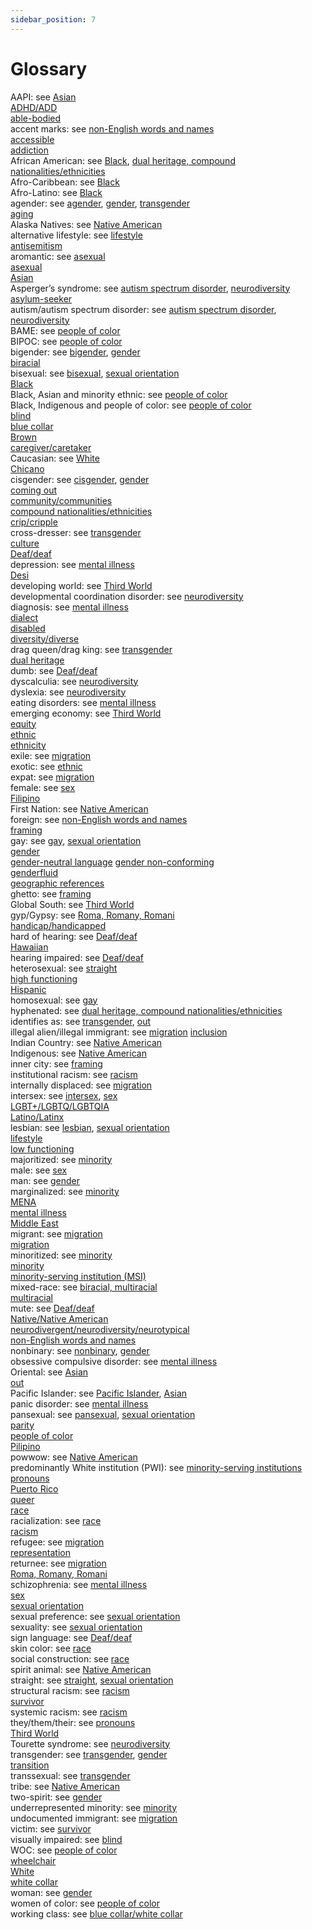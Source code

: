 ```yaml
---
sidebar_position: 7
---
```



# Glossary

AAPI: see [Asian](https://symmetry-mag.github.io/style-guide/writing-about-culture-ethnicity-and-race#asian)  
[ADHD/ADD](https://symmetry-mag.github.io/style-guide/writing-about-aging-and-disability#adhd)  
[able-bodied](https://symmetry-mag.github.io/style-guide/writing-about-aging-and-disability#able-bodied)  
accent marks: see [non-English words and names](https://symmetry-mag.github.io/style-guide/writing-about-culture-ethnicity-and-race/#non-english-words-and-names)  
[accessible](https://symmetry-mag.github.io/style-guide/writing-about-aging-and-disability#accessible)  
[addiction](https://symmetry-mag.github.io/style-guide/writing-about-aging-and-disability#addiction)  
African American: see [Black](https://symmetry-mag.github.io/style-guide/writing-about-culture-ethnicity-and-race/#black), [dual heritage, compound nationalities/ethnicities](https://symmetry-mag.github.io/style-guide/writing-about-culture-ethnicity-and-race/#dual-heritage-compound-nationalitiesethnicities)  
Afro-Caribbean: see [Black](https://symmetry-mag.github.io/style-guide/writing-about-culture-ethnicity-and-race/#black)  
Afro-Latino: see [Black](https://symmetry-mag.github.io/style-guide/writing-about-culture-ethnicity-and-race/#black)  
agender: see [agender](https://symmetry-mag.github.io/style-guide/writing-about-gender-sex-and-sexual-orientation/#agender), [gender](https://symmetry-mag.github.io/style-guide/writing-about-gender-sex-and-sexual-orientation/#gender), [transgender](https://symmetry-mag.github.io/style-guide/writing-about-gender-sex-and-sexual-orientation/#transgender)  
[aging](https://symmetry-mag.github.io/style-guide/writing-about-aging-and-disability/#aging)  
Alaska Natives: see [Native American](https://symmetry-mag.github.io/style-guide/writing-about-culture-ethnicity-and-race#native-american)  
alternative lifestyle: see [lifestyle](https://symmetry-mag.github.io/style-guide/writing-about-gender-sex-and-sexual-orientation#lifestyle)  
[antisemitism](https://symmetry-mag.github.io/style-guide/writing-about-culture-ethnicity-and-race#antisemitism)  
aromantic: see [asexual](https://symmetry-mag.github.io/style-guide/writing-about-gender-sex-and-sexual-orientation#asexual)  
[asexual](https://symmetry-mag.github.io/style-guide/writing-about-gender-sex-and-sexual-orientation#asexual)  
[Asian](https://symmetry-mag.github.io/style-guide/writing-about-culture-ethnicity-and-race/#asian)  
Asperger’s syndrome: see [autism spectrum disorder](https://symmetry-mag.github.io/style-guide/writing-about-aging-and-disability/#autism-spectrum-disorder), [neurodiversity](https://symmetry-mag.github.io/style-guide/writing-about-aging-and-disability#neurodiversity)   
[asylum-seeker](https://symmetry-mag.github.io/style-guide/writing-about-culture-ethnicity-and-race/#migration)  
autism/autism spectrum disorder: see [autism spectrum disorder](https://symmetry-mag.github.io/style-guide/writing-about-aging-and-disability/#autism-spectrum-disorder), [neurodiversity](https://symmetry-mag.github.io/style-guide/writing-about-aging-and-disability#neurodiversity)   
BAME: see [people of color](https://symmetry-mag.github.io/style-guide/writing-about-culture-ethnicity-and-race/#people-of-color)  
BIPOC: see [people of color](https://symmetry-mag.github.io/style-guide/writing-about-culture-ethnicity-and-race/#people-of-color)  
bigender: see [bigender](https://symmetry-mag.github.io/style-guide/writing-about-gender-sex-and-sexual-orientation/#bigender), [gender](https://symmetry-mag.github.io/style-guide/writing-about-gender-sex-and-sexual-orientation/#gender)  
[biracial](https://symmetry-mag.github.io/style-guide/writing-about-culture-ethnicity-and-race#biracial-multiracial)  
bisexual: see [bisexual](https://symmetry-mag.github.io/style-guide/writing-about-gender-sex-and-sexual-orientation/#bisexual), [sexual orientation](https://symmetry-mag.github.io/style-guide/writing-about-gender-sex-and-sexual-orientation/#sexual-orientation)  
[Black](https://symmetry-mag.github.io/style-guide/writing-about-culture-ethnicity-and-race/#black)   
Black, Asian and minority ethnic: see [people of color](https://symmetry-mag.github.io/style-guide/writing-about-culture-ethnicity-and-race/#people-of-color)  
Black, Indigenous and people of color: see [people of color](https://symmetry-mag.github.io/style-guide/writing-about-culture-ethnicity-and-race/#people-of-color)  
[blind](https://symmetry-mag.github.io/style-guide/writing-about-aging-and-disability#blind)  
[blue collar](https://symmetry-mag.github.io/style-guide/writing-about-culture-ethnicity-and-race#blue-collarwhite-collar)  
[Brown](https://symmetry-mag.github.io/style-guide/writing-about-culture-ethnicity-and-race#brown)  
[caregiver/caretaker](https://symmetry-mag.github.io/style-guide/writing-about-aging-and-disability#caregiver)  
Caucasian: see [White](https://symmetry-mag.github.io/style-guide/writing-about-culture-ethnicity-and-race#white)  
[Chicano](https://symmetry-mag.github.io/style-guide/writing-about-culture-ethnicity-and-race#latinohispanicchicano)  
cisgender: see [cisgender](https://symmetry-mag.github.io/style-guide/writing-about-gender-sex-and-sexual-orientation/#cisgender), [gender](https://symmetry-mag.github.io/style-guide/writing-about-gender-sex-and-sexual-orientation/#gender)  
[coming out](https://symmetry-mag.github.io/style-guide/writing-about-gender-sex-and-sexual-orientation/#out-coming-out)  
[community/communities](https://symmetry-mag.github.io/style-guide/understanding-diversity-equity-and-inclusion#communities)  
[compound nationalities/ethnicities](https://symmetry-mag.github.io/style-guide/writing-about-culture-ethnicity-and-race/#dual-heritage-compound-nationalitiesethnicities)  
[crip/cripple](https://symmetry-mag.github.io/style-guide/writing-about-aging-and-disability#cripcripple)  
cross-dresser: see [transgender](https://symmetry-mag.github.io/style-guide/writing-about-gender-sex-and-sexual-orientation/#transgender)  
[culture](https://symmetry-mag.github.io/style-guide/writing-about-culture-ethnicity-and-race#culture)  
[Deaf/deaf](https://symmetry-mag.github.io/style-guide/writing-about-aging-and-disability#deafdeaf)  
depression: see [mental illness](https://symmetry-mag.github.io/style-guide/writing-about-aging-and-disability#mental-illness)  
[Desi](https://symmetry-mag.github.io/style-guide/writing-about-culture-ethnicity-and-race#desi)  
developing world: see [Third World](https://symmetry-mag.github.io/style-guide/writing-about-culture-ethnicity-and-race#third-world)  
developmental coordination disorder: see [neurodiversity](https://symmetry-mag.github.io/style-guide/writing-about-aging-and-disability#neurodiversity)  
diagnosis: see [mental illness](https://symmetry-mag.github.io/style-guide/writing-about-aging-and-disability#mental-illness)  
[dialect](https://symmetry-mag.github.io/style-guide/writing-about-culture-ethnicity-and-race#dialect)  
[disabled](https://symmetry-mag.github.io/style-guide/writing-about-aging-and-disability#disabled)   
[diversity/diverse](https://symmetry-mag.github.io/style-guide/understanding-diversity-equity-and-inclusion#diversitydiverse)  
drag queen/drag king: see [transgender](https://symmetry-mag.github.io/style-guide/writing-about-gender-sex-and-sexual-orientation/#transgender)  
[dual heritage](https://symmetry-mag.github.io/style-guide/writing-about-culture-ethnicity-and-race/#dual-heritage-compound-nationalitiesethnicities)  
dumb: see [Deaf/deaf](https://symmetry-mag.github.io/style-guide/writing-about-aging-and-disability#deafdeaf)  
dyscalculia: see [neurodiversity](https://symmetry-mag.github.io/style-guide/writing-about-aging-and-disability#neurodiversity)  
dyslexia: see [neurodiversity](https://symmetry-mag.github.io/style-guide/writing-about-aging-and-disability#neurodiversity)  
eating disorders: see [mental illness](https://symmetry-mag.github.io/style-guide/writing-about-aging-and-disability#mental-illness)  
emerging economy: see [Third World](https://symmetry-mag.github.io/style-guide/writing-about-culture-ethnicity-and-race#third-world)  
[equity](https://symmetry-mag.github.io/style-guide/understanding-diversity-equity-and-inclusion#equity)  
[ethnic](https://symmetry-mag.github.io/style-guide/writing-about-culture-ethnicity-and-race#ethnic)  
[ethnicity](https://symmetry-mag.github.io/style-guide/writing-about-culture-ethnicity-and-race#ethnicity)  
exile: see [migration](https://symmetry-mag.github.io/style-guide/writing-about-culture-ethnicity-and-race#migration)  
exotic: see [ethnic](https://symmetry-mag.github.io/style-guide/writing-about-culture-ethnicity-and-race#ethnic)  
expat: see [migration](https://symmetry-mag.github.io/style-guide/writing-about-culture-ethnicity-and-race#migration)  
female: see [sex](https://symmetry-mag.github.io/style-guide/writing-about-gender-sex-and-sexual-orientation/#sex)  
[Filipino](https://symmetry-mag.github.io/style-guide/writing-about-culture-ethnicity-and-race#filipinopilipino)  
First Nation: see [Native American](https://symmetry-mag.github.io/style-guide/writing-about-culture-ethnicity-and-race#native-american)  
foreign: see [non-English words and names](https://symmetry-mag.github.io/style-guide/writing-about-culture-ethnicity-and-race#non-english-words-and-names)  
[framing](https://symmetry-mag.github.io/style-guide/some-principles-for-writing-about-people-with-dignity#framing)  
gay: see [gay](https://symmetry-mag.github.io/style-guide/writing-about-gender-sex-and-sexual-orientation/#gay), [sexual orientation](https://symmetry-mag.github.io/style-guide/writing-about-gender-sex-and-sexual-orientation/#sexual-orientation)  
[gender](https://symmetry-mag.github.io/style-guide/writing-about-gender-sex-and-sexual-orientation/#gender)  
[gender-neutral language](https://symmetry-mag.github.io/style-guide/writing-about-gender-sex-and-sexual-orientation/#gender-neutral-language)
[gender non-conforming](https://symmetry-mag.github.io/style-guide/writing-about-gender-sex-and-sexual-orientation/#gender-non-conforming)  
[genderfluid](https://symmetry-mag.github.io/style-guide/writing-about-gender-sex-and-sexual-orientation/#genderfluid)  
[geographic references](https://symmetry-mag.github.io/style-guide/writing-about-culture-ethnicity-and-race#geographic-references)  
ghetto: see [framing](https://symmetry-mag.github.io/style-guide/some-principles-for-writing-about-people-with-dignity/#framing)   
Global South: see [Third World](https://symmetry-mag.github.io/style-guide/writing-about-culture-ethnicity-and-race#third-world)  
gyp/Gypsy: see [Roma, Romany, Romani](https://symmetry-mag.github.io/style-guide/writing-about-culture-ethnicity-and-race#roma-romany-romani)  
[handicap/handicapped](https://symmetry-mag.github.io/style-guide/writing-about-aging-and-disability#handicaphandicapped)  
hard of hearing: see [Deaf/deaf](https://symmetry-mag.github.io/style-guide/writing-about-aging-and-disability#deafdeaf)  
[Hawaiian](https://symmetry-mag.github.io/style-guide/writing-about-culture-ethnicity-and-race#hawaiian)  
hearing impaired: see [Deaf/deaf](https://symmetry-mag.github.io/style-guide/writing-about-aging-and-disability#deafdeaf)  
heterosexual: see [straight](https://symmetry-mag.github.io/style-guide/writing-about-gender-sex-and-sexual-orientation/#straight)  
[high functioning](https://symmetry-mag.github.io/style-guide/writing-about-aging-and-disability#high-functioninglow-functioning)  
[Hispanic](https://symmetry-mag.github.io/style-guide/writing-about-culture-ethnicity-and-race#latinohispanicchicano)  
homosexual: see [gay](https://symmetry-mag.github.io/style-guide/writing-about-gender-sex-and-sexual-orientation/#gay)  
hyphenated: see [dual heritage, compound nationalities/ethnicities](https://symmetry-mag.github.io/style-guide/writing-about-culture-ethnicity-and-race#dual-heritage-compound-nationalitiesethnicities)  
identifies as: see [transgender](https://symmetry-mag.github.io/style-guide/writing-about-gender-sex-and-sexual-orientation/#transgender), [out](https://symmetry-mag.github.io/style-guide/writing-about-gender-sex-and-sexual-orientation/#out-coming-out)  
illegal alien/illegal immigrant: see [migration](https://symmetry-mag.github.io/style-guide/writing-about-culture-ethnicity-and-race#migration)
[inclusion](https://symmetry-mag.github.io/style-guide/understanding-diversity-equity-and-inclusion/#inclusion)  
Indian Country: see [Native American](https://symmetry-mag.github.io/style-guide/writing-about-culture-ethnicity-and-race#native-american)  
Indigenous: see [Native American](https://symmetry-mag.github.io/style-guide/writing-about-culture-ethnicity-and-race#native-american)  
inner city: see [framing](https://symmetry-mag.github.io/style-guide/some-principles-for-writing-about-people-with-dignity/#framing)   
institutional racism: see [racism](https://symmetry-mag.github.io/style-guide/writing-about-culture-ethnicity-and-race#racism)  
internally displaced: see [migration](https://symmetry-mag.github.io/style-guide/writing-about-culture-ethnicity-and-race#migration)  
intersex: see [intersex](https://symmetry-mag.github.io/style-guide/writing-about-gender-sex-and-sexual-orientation/#intersex), [sex](https://symmetry-mag.github.io/style-guide/writing-about-gender-sex-and-sexual-orientation/#sex)  
[LGBT+/LGBTQ/LGBTQIA](https://symmetry-mag.github.io/style-guide/writing-about-gender-sex-and-sexual-orientation/#lgbt)  
[Latino/Latinx](https://symmetry-mag.github.io/style-guide/writing-about-culture-ethnicity-and-race#latinohispanicchicano)  
lesbian: see [lesbian](https://symmetry-mag.github.io/style-guide/writing-about-gender-sex-and-sexual-orientation/#lesbian), [sexual orientation](https://symmetry-mag.github.io/style-guide/writing-about-gender-sex-and-sexual-orientation/#sexual-orientation)  
[lifestyle](https://symmetry-mag.github.io/style-guide/writing-about-gender-sex-and-sexual-orientation/#lifestyle)  
[low functioning](https://symmetry-mag.github.io/style-guide/writing-about-aging-and-disability#high-functioninglow-functioning)  
majoritized: see [minority](https://symmetry-mag.github.io/style-guide/understanding-diversity-equity-and-inclusion/#minority)  
male: see [sex](https://symmetry-mag.github.io/style-guide/writing-about-gender-sex-and-sexual-orientation/#sex)  
man: see [gender](https://symmetry-mag.github.io/style-guide/writing-about-gender-sex-and-sexual-orientation/#gender)  
marginalized: see [minority](https://symmetry-mag.github.io/style-guide/understanding-diversity-equity-and-inclusion/#minority)  
[MENA](https://symmetry-mag.github.io/style-guide/writing-about-culture-ethnicity-and-race#middle-eastmena)  
[mental illness](https://symmetry-mag.github.io/style-guide/writing-about-aging-and-disability#mental-illness)  
[Middle East](https://symmetry-mag.github.io/style-guide/writing-about-culture-ethnicity-and-race#middle-eastmena)  
migrant: see [migration](https://symmetry-mag.github.io/style-guide/writing-about-culture-ethnicity-and-race#migration)  
[migration](https://symmetry-mag.github.io/style-guide/writing-about-culture-ethnicity-and-race#migration)  
minoritized: see [minority](https://symmetry-mag.github.io/style-guide/understanding-diversity-equity-and-inclusion/#minority)  
[minority](https://symmetry-mag.github.io/style-guide/understanding-diversity-equity-and-inclusion/#minority)  
[minority-serving institution (MSI)](https://symmetry-mag.github.io/style-guide/writing-about-culture-ethnicity-and-race#minority-serving-institutions)  
mixed-race: see [biracial, multiracial](https://symmetry-mag.github.io/style-guide/writing-about-culture-ethnicity-and-race#biracial-multiracial)  
[multiracial](https://symmetry-mag.github.io/style-guide/writing-about-culture-ethnicity-and-race#biracial-multiracial)  
mute: see [Deaf/deaf](https://symmetry-mag.github.io/style-guide/writing-about-aging-and-disability#deafdeaf)  
[Native/Native American](https://symmetry-mag.github.io/style-guide/writing-about-culture-ethnicity-and-race#native-american)  
[neurodivergent/neurodiversity/neurotypical](https://symmetry-mag.github.io/style-guide/writing-about-aging-and-disability#neurodiversity)  
[non-English words and names](https://symmetry-mag.github.io/style-guide/writing-about-culture-ethnicity-and-race#non-english-words-and-names)  
nonbinary: see [nonbinary](https://symmetry-mag.github.io/style-guide/writing-about-gender-sex-and-sexual-orientation/#nonbinary), [gender](https://symmetry-mag.github.io/style-guide/writing-about-gender-sex-and-sexual-orientation/#gender)  
obsessive compulsive disorder: see [mental illness](https://symmetry-mag.github.io/style-guide/writing-about-aging-and-disability#mental-illness)  
Oriental: see [Asian](https://symmetry-mag.github.io/style-guide/writing-about-culture-ethnicity-and-race#asian)  
[out](https://symmetry-mag.github.io/style-guide/writing-about-gender-sex-and-sexual-orientation/#out-coming-out)  
Pacific Islander: see [Pacific Islander](https://symmetry-mag.github.io/style-guide/writing-about-culture-ethnicity-and-race#pacific-islander), [Asian](https://symmetry-mag.github.io/style-guide/writing-about-culture-ethnicity-and-race#asian)  
panic disorder: see [mental illness](https://symmetry-mag.github.io/style-guide/writing-about-aging-and-disability#mental-illness)  
pansexual: see [pansexual](https://symmetry-mag.github.io/style-guide/writing-about-gender-sex-and-sexual-orientation/#pansexual), [sexual orientation](https://symmetry-mag.github.io/style-guide/writing-about-gender-sex-and-sexual-orientation/#sexual-orientation)  
[parity](https://symmetry-mag.github.io/style-guide/some-principles-for-writing-about-people-with-dignity#parity)  
[people of color](https://symmetry-mag.github.io/style-guide/writing-about-culture-ethnicity-and-race#people-of-color)  
[Pilipino](https://symmetry-mag.github.io/style-guide/writing-about-culture-ethnicity-and-race#filipinopilipino)  
powwow: see [Native American](https://symmetry-mag.github.io/style-guide/writing-about-culture-ethnicity-and-race#native-american)  
predominantly White institution (PWI): see [minority-serving institutions](https://symmetry-mag.github.io/style-guide/writing-about-culture-ethnicity-and-race#minority-serving-institutions)  
[pronouns](https://symmetry-mag.github.io/style-guide/writing-about-gender-sex-and-sexual-orientation/#pronouns)  
[Puerto Rico](https://symmetry-mag.github.io/style-guide/writing-about-culture-ethnicity-and-race#puerto-rico)  
[queer](https://symmetry-mag.github.io/style-guide/writing-about-gender-sex-and-sexual-orientation/#queer)  
[race](https://symmetry-mag.github.io/style-guide/writing-about-culture-ethnicity-and-race#race)  
racialization: see [race](https://symmetry-mag.github.io/style-guide/writing-about-culture-ethnicity-and-race#race)  
[racism](https://symmetry-mag.github.io/style-guide/writing-about-culture-ethnicity-and-race#racism)  
refugee: see [migration](https://symmetry-mag.github.io/style-guide/writing-about-culture-ethnicity-and-race#migration)  
[representation](https://symmetry-mag.github.io/style-guide/some-principles-for-writing-about-people-with-dignity#representation)  
returnee: see [migration](https://symmetry-mag.github.io/style-guide/writing-about-culture-ethnicity-and-race#migration)  
[Roma, Romany, Romani](https://symmetry-mag.github.io/style-guide/writing-about-culture-ethnicity-and-race#roma-romany-romani)  
schizophrenia: see [mental illness](https://symmetry-mag.github.io/style-guide/writing-about-aging-and-disability#mental-illness)  
[sex](https://symmetry-mag.github.io/style-guide/writing-about-gender-sex-and-sexual-orientation/#sex)  
[sexual orientation](https://symmetry-mag.github.io/style-guide/writing-about-gender-sex-and-sexual-orientation/#sexual-orientation)  
sexual preference: see [sexual orientation](https://symmetry-mag.github.io/style-guide/writing-about-gender-sex-and-sexual-orientation/#sexual-orientation)  
sexuality: see [sexual orientation](https://symmetry-mag.github.io/style-guide/writing-about-gender-sex-and-sexual-orientation/#sexual-orientation)  
sign language: see [Deaf/deaf](https://symmetry-mag.github.io/style-guide/writing-about-aging-and-disability#deafdeaf)  
skin color: see [race](https://symmetry-mag.github.io/style-guide/writing-about-culture-ethnicity-and-race/#race)  
social construction: see [race](https://symmetry-mag.github.io/style-guide/writing-about-culture-ethnicity-and-race/#race)  
spirit animal: see [Native American](https://symmetry-mag.github.io/style-guide/writing-about-culture-ethnicity-and-race#native-american)  
straight: see [straight](https://symmetry-mag.github.io/style-guide/writing-about-gender-sex-and-sexual-orientation/#straight), [sexual orientation](https://symmetry-mag.github.io/style-guide/writing-about-gender-sex-and-sexual-orientation/#sexual-orientation)  
structural racism: see [racism](https://symmetry-mag.github.io/style-guide/writing-about-culture-ethnicity-and-race/#racism)  
[survivor](https://symmetry-mag.github.io/style-guide/writing-about-aging-and-disability#survivor)  
systemic racism: see [racism](https://symmetry-mag.github.io/style-guide/writing-about-culture-ethnicity-and-race/#racism)  
they/them/their: see [pronouns](https://symmetry-mag.github.io/style-guide/writing-about-gender-sex-and-sexual-orientation/#pronouns)  
[Third World](https://symmetry-mag.github.io/style-guide/writing-about-culture-ethnicity-and-race#third-world)  
Tourette syndrome: see [neurodiversity](https://symmetry-mag.github.io/style-guide/writing-about-aging-and-disability#neurodiversity)  
transgender: see [transgender](https://symmetry-mag.github.io/style-guide/writing-about-gender-sex-and-sexual-orientation/#transgender), [gender](https://symmetry-mag.github.io/style-guide/writing-about-gender-sex-and-sexual-orientation/#gender)    
[transition](https://symmetry-mag.github.io/style-guide/writing-about-gender-sex-and-sexual-orientation/#transition)  
transsexual: see [transgender](https://symmetry-mag.github.io/style-guide/writing-about-gender-sex-and-sexual-orientation/#transgender)  
tribe: see [Native American](https://symmetry-mag.github.io/style-guide/writing-about-culture-ethnicity-and-race#native-american)  
two-spirit: see [gender](https://symmetry-mag.github.io/style-guide/writing-about-gender-sex-and-sexual-orientation/#gender)  
underrepresented minority: see [minority](https://symmetry-mag.github.io/style-guide/understanding-diversity-equity-and-inclusion/#minority)  
undocumented immigrant: see [migration](https://symmetry-mag.github.io/style-guide/writing-about-culture-ethnicity-and-race/#migration)  
victim: see [survivor](https://symmetry-mag.github.io/style-guide/writing-about-aging-and-disability#survivor)  
visually impaired: see [blind](https://symmetry-mag.github.io/style-guide/writing-about-aging-and-disability#blind)  
WOC: see [people of color](https://symmetry-mag.github.io/style-guide/writing-about-culture-ethnicity-and-race/#people-of-color)  
[wheelchair](https://symmetry-mag.github.io/style-guide/writing-about-aging-and-disability#wheelchair)  
[White](https://symmetry-mag.github.io/style-guide/writing-about-culture-ethnicity-and-race/#white)  
[white collar](https://symmetry-mag.github.io/style-guide/writing-about-culture-ethnicity-and-race#blue-collarwhite-collar)  
woman: see [gender](https://symmetry-mag.github.io/style-guide/writing-about-gender-sex-and-sexual-orientation/#gender)  
women of color: see [people of color](https://symmetry-mag.github.io/style-guide/writing-about-culture-ethnicity-and-race/#people-of-color)  
working class: see [blue collar/white collar](https://symmetry-mag.github.io/style-guide/writing-about-culture-ethnicity-and-race#blue-collarwhite-collar)
